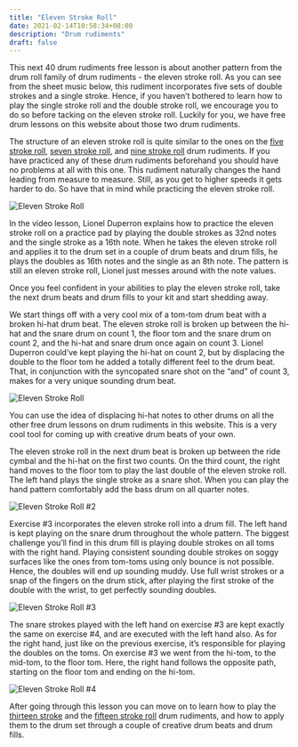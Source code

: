 ```yaml
---
title: "Eleven Stroke Roll"
date: 2021-02-14T10:58:34+08:00
description: "Drum rudiments"
draft: false
---
```


This next 40 drum rudiments free lesson is about another pattern from the drum roll family of drum rudiments - the eleven stroke roll. As you can see from the sheet music below, this rudiment incorporates five sets of double strokes and a single stroke. Hence, if you haven’t bothered to learn how to play the single stroke roll and the double stroke roll, we encourage you to do so before tacking on the eleven stroke roll. Luckily for you, we have free drum lessons on this website about those two drum rudiments.

The structure of an eleven stroke roll is quite similar to the ones on the [five stroke roll](https://www.40drumrudiments.com/five-stroke-roll/), [seven stroke roll](https://www.40drumrudiments.com/seven-stroke-roll/), and [nine stroke roll](https://www.40drumrudiments.com/nine-stroke-roll/) drum rudiments. If you have practiced any of these drum rudiments beforehand you should have no problems at all with this one. This rudiment naturally changes the hand leading from measure to measure. Still, as you get to higher speeds it gets harder to do. So have that in mind while practicing the eleven stroke roll.

![Eleven Stroke Roll](https://i.loli.net/2021/02/14/sjOWC2DmbUNr9lx.gif)

In the video lesson, Lionel Duperron explains how to practice the eleven stroke roll on a practice pad by playing the double strokes as 32nd notes and the single stroke as a 16th note. When he takes the eleven stroke roll and applies it to the drum set in a couple of drum beats and drum fills, he plays the doubles as 16th notes and the single as an 8th note. The pattern is still an eleven stroke roll, Lionel just messes around with the note values.

Once you feel confident in your abilities to play the eleven stroke roll, take the next drum beats and drum fills to your kit and start shedding away.

We start things off with a very cool mix of a tom-tom drum beat with a broken hi-hat drum beat. The eleven stroke roll is broken up between the hi-hat and the snare drum on count 1, the floor tom and the snare drum on count 2, and the hi-hat and snare drum once again on count 3. Lionel Duperron could’ve kept playing the hi-hat on count 2, but by displacing the double to the floor tom he added a totally different feel to the drum beat. That, in conjunction with the syncopated snare shot on the “and” of count 3, makes for a very unique sounding drum beat.

![Eleven Stroke Roll](https://i.loli.net/2021/02/14/ian9uhOBTD4vGtk.gif)

You can use the idea of displacing hi-hat notes to other drums on all the other free drum lessons on drum rudiments in this website. This is a very cool tool for coming up with creative drum beats of your own.

The eleven stroke roll in the next drum beat is broken up between the ride cymbal and the hi-hat on the first two counts. On the third count, the right hand moves to the floor tom to play the last double of the eleven stroke roll. The left hand plays the single stroke as a snare shot. When you can play the hand pattern comfortably add the bass drum on all quarter notes.

![Eleven Stroke Roll #2](https://i.loli.net/2021/02/14/VIfLOlqK58eDjQz.gif)

Exercise #3 incorporates the eleven stroke roll into a drum fill. The left hand is kept playing on the snare drum throughout the whole pattern. The biggest challenge you’ll find in this drum fill is playing double strokes on all toms with the right hand. Playing consistent sounding double strokes on soggy surfaces like the ones from tom-toms using only bounce is not possible. Hence, the doubles will end up sounding muddy. Use full wrist strokes or a snap of the fingers on the drum stick, after playing the first stroke of the double with the wrist, to get perfectly sounding doubles.

![Eleven Stroke Roll #3](https://i.loli.net/2021/02/14/2awLSu5ZRpz8HOC.gif)

The snare strokes played with the left hand on exercise #3 are kept exactly the same on exercise #4, and are executed with the left hand also. As for the right hand, just like on the previous exercise, it’s responsible for playing the doubles on the toms. On exercise #3 we went from the hi-tom, to the mid-tom, to the floor tom. Here, the right hand follows the opposite path, starting on the floor tom and ending on the hi-tom.

![Eleven Stroke Roll #4](https://i.loli.net/2021/02/14/DyNPEOfSKuhLZjs.gif)

After going through this lesson you can move on to learn how to play the [thirteen stroke](https://www.40drumrudiments.com/thirteen-stroke-roll/) and the [fifteen stroke roll](https://www.40drumrudiments.com/fifteen-stroke-roll/) drum rudiments, and how to apply them to the drum set through a couple of creative drum beats and drum fills.